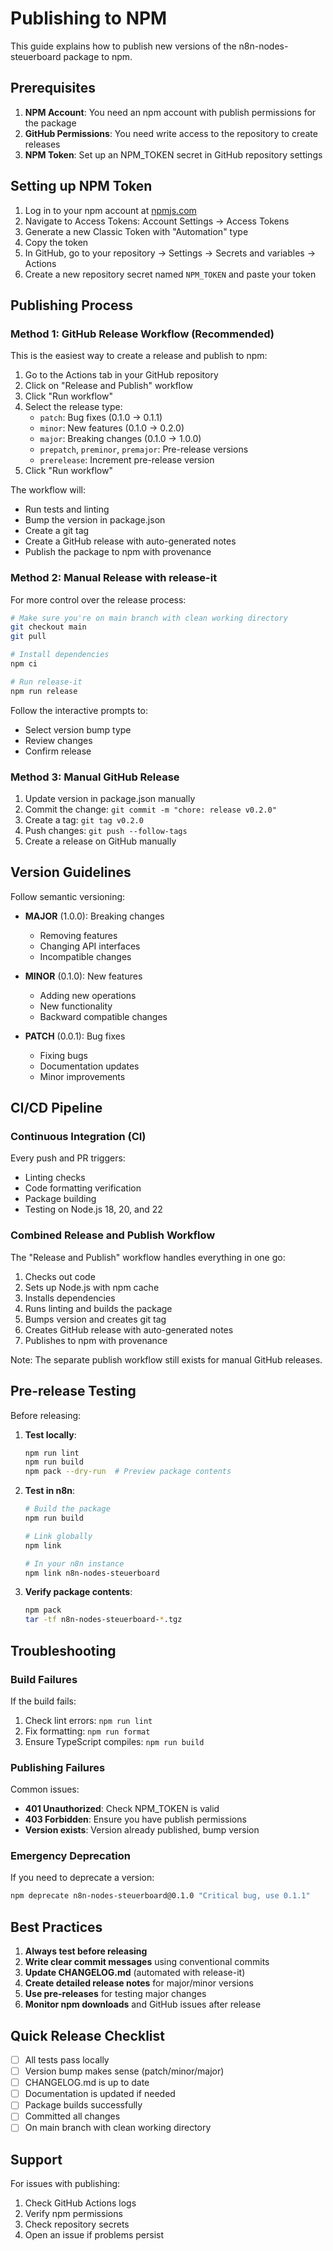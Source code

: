 # Publishing to NPM

This guide explains how to publish new versions of the n8n-nodes-steuerboard package to npm.

## Prerequisites

1. **NPM Account**: You need an npm account with publish permissions for the package
2. **GitHub Permissions**: You need write access to the repository to create releases
3. **NPM Token**: Set up an NPM_TOKEN secret in GitHub repository settings

## Setting up NPM Token

1. Log in to your npm account at [npmjs.com](https://www.npmjs.com)
2. Navigate to Access Tokens: Account Settings → Access Tokens
3. Generate a new Classic Token with "Automation" type
4. Copy the token
5. In GitHub, go to your repository → Settings → Secrets and variables → Actions
6. Create a new repository secret named `NPM_TOKEN` and paste your token

## Publishing Process

### Method 1: GitHub Release Workflow (Recommended)

This is the easiest way to create a release and publish to npm:

1. Go to the Actions tab in your GitHub repository
2. Click on "Release and Publish" workflow
3. Click "Run workflow"
4. Select the release type:
   - `patch`: Bug fixes (0.1.0 → 0.1.1)
   - `minor`: New features (0.1.0 → 0.2.0)
   - `major`: Breaking changes (0.1.0 → 1.0.0)
   - `prepatch`, `preminor`, `premajor`: Pre-release versions
   - `prerelease`: Increment pre-release version
5. Click "Run workflow"

The workflow will:

- Run tests and linting
- Bump the version in package.json
- Create a git tag
- Create a GitHub release with auto-generated notes
- Publish the package to npm with provenance

### Method 2: Manual Release with release-it

For more control over the release process:

```bash
# Make sure you're on main branch with clean working directory
git checkout main
git pull

# Install dependencies
npm ci

# Run release-it
npm run release
```

Follow the interactive prompts to:

- Select version bump type
- Review changes
- Confirm release

### Method 3: Manual GitHub Release

1. Update version in package.json manually
2. Commit the change: `git commit -m "chore: release v0.2.0"`
3. Create a tag: `git tag v0.2.0`
4. Push changes: `git push --follow-tags`
5. Create a release on GitHub manually

## Version Guidelines

Follow semantic versioning:

- **MAJOR** (1.0.0): Breaking changes
  - Removing features
  - Changing API interfaces
  - Incompatible changes

- **MINOR** (0.1.0): New features
  - Adding new operations
  - New functionality
  - Backward compatible changes

- **PATCH** (0.0.1): Bug fixes
  - Fixing bugs
  - Documentation updates
  - Minor improvements

## CI/CD Pipeline

### Continuous Integration (CI)

Every push and PR triggers:

- Linting checks
- Code formatting verification
- Package building
- Testing on Node.js 18, 20, and 22

### Combined Release and Publish Workflow

The "Release and Publish" workflow handles everything in one go:

1. Checks out code
2. Sets up Node.js with npm cache
3. Installs dependencies
4. Runs linting and builds the package
5. Bumps version and creates git tag
6. Creates GitHub release with auto-generated notes
7. Publishes to npm with provenance

Note: The separate publish workflow still exists for manual GitHub releases.

## Pre-release Testing

Before releasing:

1. **Test locally**:

   ```bash
   npm run lint
   npm run build
   npm pack --dry-run  # Preview package contents
   ```

2. **Test in n8n**:

   ```bash
   # Build the package
   npm run build

   # Link globally
   npm link

   # In your n8n instance
   npm link n8n-nodes-steuerboard
   ```

3. **Verify package contents**:
   ```bash
   npm pack
   tar -tf n8n-nodes-steuerboard-*.tgz
   ```

## Troubleshooting

### Build Failures

If the build fails:

1. Check lint errors: `npm run lint`
2. Fix formatting: `npm run format`
3. Ensure TypeScript compiles: `npm run build`

### Publishing Failures

Common issues:

- **401 Unauthorized**: Check NPM_TOKEN is valid
- **403 Forbidden**: Ensure you have publish permissions
- **Version exists**: Version already published, bump version

### Emergency Deprecation

If you need to deprecate a version:

```bash
npm deprecate n8n-nodes-steuerboard@0.1.0 "Critical bug, use 0.1.1"
```

## Best Practices

1. **Always test before releasing**
2. **Write clear commit messages** using conventional commits
3. **Update CHANGELOG.md** (automated with release-it)
4. **Create detailed release notes** for major/minor versions
5. **Use pre-releases** for testing major changes
6. **Monitor npm downloads** and GitHub issues after release

## Quick Release Checklist

- [ ] All tests pass locally
- [ ] Version bump makes sense (patch/minor/major)
- [ ] CHANGELOG.md is up to date
- [ ] Documentation is updated if needed
- [ ] Package builds successfully
- [ ] Committed all changes
- [ ] On main branch with clean working directory

## Support

For issues with publishing:

1. Check GitHub Actions logs
2. Verify npm permissions
3. Check repository secrets
4. Open an issue if problems persist

